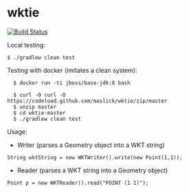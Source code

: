 # wktie
[![Build Status](https://travis-ci.org/maslick/wktie.svg?branch=master)](https://travis-ci.org/maslick/wktie)

Local testing:
```
$ ./gradlew clean test
```

Testing with docker (imitates a clean system):
```
  $ docker run -ti jboss/base-jdk:8 bash
  
  $ curl -O curl -O https://codeload.github.com/maslick/wktie/zip/master
  $ unzip master
  $ cd wktie-master
  $ ./gradlew clean test
```

Usage:
- Writer (parses a Geometry object into a WKT string)
```
String wktString = new WKTWriter().write(new Point(1,1));
```

- Reader (parses a WKT string into a Geometry object)
```
Point p = new WKTReader().read("POINT (1 1)");
```
